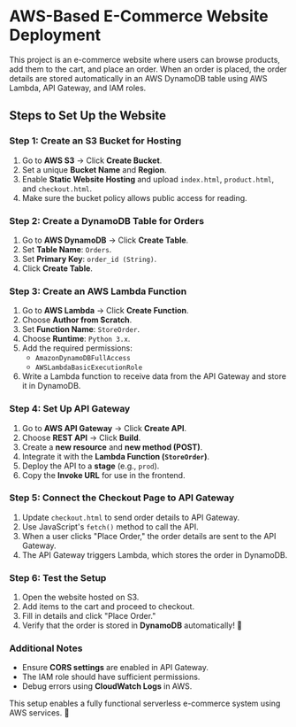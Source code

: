 # AWS-Based E-Commerce Website Deployment

This project is an e-commerce website where users can browse products, add them to the cart, and place an order. When an order is placed, the order details are stored automatically in an AWS DynamoDB table using AWS Lambda, API Gateway, and IAM roles.

## Steps to Set Up the Website

### Step 1: Create an S3 Bucket for Hosting
1. Go to **AWS S3** → Click **Create Bucket**.
2. Set a unique **Bucket Name** and **Region**.
3. Enable **Static Website Hosting** and upload `index.html`, `product.html`, and `checkout.html`.
4. Make sure the bucket policy allows public access for reading.

### Step 2: Create a DynamoDB Table for Orders
1. Go to **AWS DynamoDB** → Click **Create Table**.
2. Set **Table Name**: `Orders`.
3. Set **Primary Key**: `order_id (String)`.
4. Click **Create Table**.

### Step 3: Create an AWS Lambda Function
1. Go to **AWS Lambda** → Click **Create Function**.
2. Choose **Author from Scratch**.
3. Set **Function Name**: `StoreOrder`.
4. Choose **Runtime**: `Python 3.x`.
5. Add the required permissions:
   - `AmazonDynamoDBFullAccess`
   - `AWSLambdaBasicExecutionRole`
6. Write a Lambda function to receive data from the API Gateway and store it in DynamoDB.

### Step 4: Set Up API Gateway
1. Go to **AWS API Gateway** → Click **Create API**.
2. Choose **REST API** → Click **Build**.
3. Create a **new resource** and **new method (POST)**.
4. Integrate it with the **Lambda Function (`StoreOrder`)**.
5. Deploy the API to a **stage** (e.g., `prod`).
6. Copy the **Invoke URL** for use in the frontend.

### Step 5: Connect the Checkout Page to API Gateway
1. Update `checkout.html` to send order details to API Gateway.
2. Use JavaScript's `fetch()` method to call the API.
3. When a user clicks "Place Order," the order details are sent to the API Gateway.
4. The API Gateway triggers Lambda, which stores the order in DynamoDB.

### Step 6: Test the Setup
1. Open the website hosted on S3.
2. Add items to the cart and proceed to checkout.
3. Fill in details and click "Place Order."
4. Verify that the order is stored in **DynamoDB** automatically! 🎉

### Additional Notes
- Ensure **CORS settings** are enabled in API Gateway.
- The IAM role should have sufficient permissions.
- Debug errors using **CloudWatch Logs** in AWS.

This setup enables a fully functional serverless e-commerce system using AWS services. 🚀

